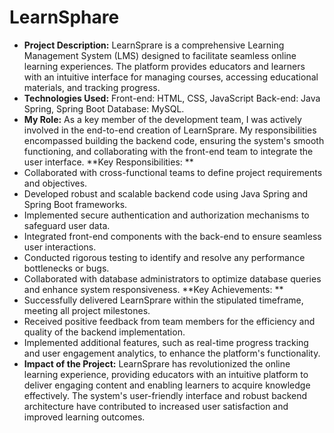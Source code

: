 # LearnSphare
- **Project Description:** LearnSprare is a comprehensive Learning Management System (LMS) designed to facilitate seamless online learning experiences. The platform provides educators and learners with an intuitive interface for managing courses, accessing educational materials, and tracking progress. 
- **Technologies Used:** Front-end: HTML, CSS, JavaScript Back-end: Java Spring, Spring Boot Database: MySQL.
- **My Role:** As a key member of the development team, I was actively involved in the end-to-end creation of LearnSprare. My responsibilities encompassed building the backend code, ensuring the system's smooth functioning, and collaborating with the front-end team to integrate the user interface.
**Key Responsibilities: **
- Collaborated with cross-functional teams to define project requirements and objectives. 
- Developed robust and scalable backend code using Java Spring and Spring Boot frameworks. 
- Implemented secure authentication and authorization mechanisms to safeguard user data. 
- Integrated front-end components with the back-end to ensure seamless user interactions. 
- Conducted rigorous testing to identify and resolve any performance bottlenecks or bugs. 
- Collaborated with database administrators to optimize database queries and enhance system responsiveness.
**Key Achievements: **
- Successfully delivered LearnSprare within the stipulated timeframe, meeting all project milestones.
- Received positive feedback from team members for the efficiency and quality of the backend implementation. 
- Implemented additional features, such as real-time progress tracking and user engagement analytics, to enhance the platform's functionality.
- **Impact of the Project:** LearnSprare has revolutionized the online learning experience, providing educators with an intuitive platform to deliver engaging content and enabling learners to acquire knowledge effectively. The system's user-friendly interface and robust backend architecture have contributed to increased user satisfaction and improved learning outcomes. 
